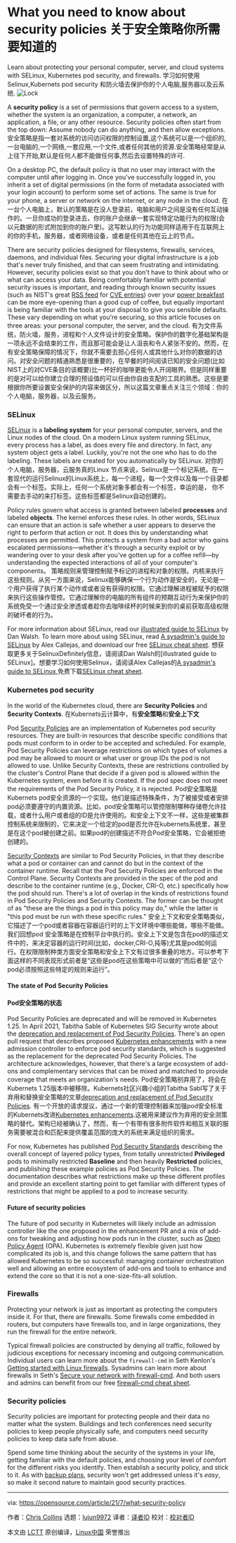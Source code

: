 [#]: subject: (What you need to know about security policies)
[#]: via: (https://opensource.com/article/21/7/what-security-policy)
[#]: author: (Chris Collins https://opensource.com/users/clcollins)
[#]: collector: (lujun9972)
[#]: translator: (FelixYFZ )
[#]: reviewer: ( )
[#]: publisher: ( )
[#]: url: ( )
What you need to know about security policies
关于安全策略你所需要知道的
======
Learn about protecting your personal computer, server, and cloud systems
with SELinux, Kubernetes pod security, and firewalls.
学习如何使用Selinux,Kubernets pod security 和防火墙去保护你的个人电脑,服务器以及云系统.
![Lock][1]

A **security policy** is a set of permissions that govern access to a system, whether the system is an organization, a computer, a network, an application, a file, or any other resource. Security policies often start from the top down: Assume nobody can do anything, and then allow exceptions.
安全策略是指一套对系统的访问访问权限的控制设置,这个系统可以是一个组织的,一台电脑的,一个网络,一套应用,一个文件,或者任何其他的资源.安全策略经常是从上往下开始,默认是任何人都不能做任何事,然后去设置特殊的许可.

On a desktop PC, the default policy is that no user may interact with the computer until after logging in. Once you've successfully logged in, you inherit a set of digital permissions (in the form of metadata associated with your login account) to perform some set of actions. The same is true for your phone, a server or network on the internet, or any node in the cloud.
在一台个人电脑上，默认的策略是在没人登录前，电脑和用户之间是没有任何互动操作的。一旦你成功的登录进去，你的账户会继承一套实现特定功能行为的权限(会以元数据的形式附加到你的账户里)。这写默认的行为功能同样适用于在互联网上的你的手机，服务器，或者网络设备，或者是任何其他在云上的节点。

There are security policies designed for filesystems, firewalls, services, daemons, and individual files. Securing your digital infrastructure is a job that's never truly finished, and that can seem frustrating and intimidating. However, security policies exist so that you don't have to think about who or what can access your data. Being comfortably familiar with potential security issues is important, and reading through known security issues (such as NIST's great [RSS feed][2] for [CVE entries][3]) over your [power breakfast][4] can be more eye-opening than a good cup of coffee, but equally important is being familiar with the tools at your disposal to give you sensible defaults. These vary depending on what you're securing, so this article focuses on three areas: your personal computer, the server, and the cloud.
有为文件系统，防火墙，服务，进程和个人文件设计的安全策略。保护你的数字化基础架构是一项永远不会结束的工作，而且那可能会是让人沮丧和令人紧张不安的。然而，在有安全策略保障的情况下，你就不需要去担心任何人或其他什么对你的数据的访问。对安全问题的精通熟悉是很重要的，在早餐的时间阅读已知的安全问题(比如NIST上的对CVE条目的该概要)比一杯好的咖啡更能令人开阔眼界。但是同样重要的是对可以给你建立合理的预设值的可以任由你自由支配的工具的熟悉。这些是要根据你所要设置安全保护的内容来做区分，所以这篇文章重点关注三个领域：你的个人电脑，服务器，以及云服务。
### SELinux

[SELinux][5] is a **labeling system** for your personal computer, servers, and the Linux nodes of the cloud. On a modern Linux system running SELinux, every process has a label, as does every file and directory. In fact, any system object gets a label. Luckily, you're not the one who has to do the labeling. These labels are created for you automatically by SELinux.
对你的个人电脑，服务器，云服务真的Linux 节点来说，Selinux是一个标记系统。在一套现代的运行Selinux的Linux系统上，每一个进程，每一个文件以及每一个目录都会有一个标签。实际上，任何一个系统对象多都会有一个标签，幸运的是， 你不需要去手动的来打标签。这些标签都是Selinux自动创建的。

Policy rules govern what access is granted between labeled **processes** and labeled **objects**. The kernel enforces these rules. In other words, SELinux can ensure that an action is safe whether a user appears to deserve the right to perform that action or not. It does this by understanding what processes are permitted. This protects a system from a bad actor who gains escalated permissions—whether it's through a security exploit or by wandering over to your desk after you've gotten up for a coffee refill—by understanding the expected interactions of all of your computer's components。
策略规则来管理控制赋予标记的进程和对象的权限。内核来执行这些规则。从另一方面来说，Selinux能够确保一个行为动作是安全的，无论是一个用户获得了执行某个动作或或者没有获得的权限。它通过理解进程被赋予的权限来执行这些操作管控。它通过理解你的电脑的所有组件的预期互动行为来保护你的系统免受一个通过安全渗透或者趁你去咖啡续杯的时候来到你的桌前获取高级权限的破坏者的行为。

For more information about SELinux, read our [illustrated guide to SELinux][6] by Dan Walsh. To learn more about using SELinux, read [A sysadmin's guide to SELinux][7] by Alex Callejas, and download our free [SELinux cheat sheet][8].
想获取更多关于SelinuxDefinitely信息，请阅读Dan Walsh的[illustrated guide to SELinux]。想要学习如何使用Selinux，请阅读Alex Callejas的[A sysadmin's guide to SELinux][7],免费下载[SELinux cheat sheet][8].

### Kubernetes pod security

In the world of the Kubernetes cloud, there are **Security Policies** and **Security Contexts**.
在Kubernets云计算中，有**安全策略**和**安全上下文**

Pod [Security Policies][9] are an implementation of Kubernetes pod security resources. They are built-in resources that describe specific conditions that pods must conform to in order to be accepted and scheduled. For example, Pod Security Policies can leverage restrictions on which types of volumes a pod may be allowed to mount or what user or group IDs the pod is not allowed to use. Unlike Security Contexts, these are restrictions controlled by the cluster's Control Plane that decide if a given pod is allowed within the Kubernetes system, even before it is created. If the pod spec does not meet the requirements of the Pod Security Policy, it is rejected.
Pod安全策略是Kubernets pod安全资源的一个实现。他们是描述特殊条件，为了被接受或者安排pod必须要遵守的内置资源。比如，pod安全策略可以管控限制哪种存储卷允许挂载，或者什么用户或者组的ID是允许使用的。和安全上下文不一样，这些是被集群控制系统来限制的，它来决定一个给定的pod是否允许在kubernets系统里，甚至是在这个pod被创建之前。如果pod的创建描述不符合Pod安全策略，它会被拒绝创建的。

[Security Contexts][10] are similar to Pod Security Policies, in that they describe what a pod or container can and cannot do but in the context of the container runtime. Recall that the Pod Security Policies are enforced in the Control Plane. Security Contexts are provided in the spec of the pod and describe to the container runtime (e.g., Docker, CRI-O, etc.) specifically how the pod should run. There's a lot of overlap in the kinds of restrictions found in Pod Security Policies and Security Contexts. The former can be thought of as "these are the things a pod in this policy may do," while the latter is "this pod must be run with these specific rules."
安全上下文和安全策略类似，它描述了一个pod或者容器在容器运行时的上下文环境中哪些能做，哪些不能做。我们回想pod 安全策略是在控制平台中执行的。安全上下文是包含在pod的描述文件中的，来决定容器的运行时间(比如，docker,CRI-O,扽等)尤其是pod如何运行。在权限限制种类方面安全策略和安全上下文有过很多重叠的地方。可以参考下面这样的不同表现形式前者是“这些是pod在这些策略中可以做的”而后者是“这个pod必须按照这些特定的规则来运行”。

#### The state of Pod Security Policies
#### Pod安全策略的状态

Pod Security Policies are deprecated and will be removed in Kubernetes 1.25. In April 2021, Tabitha Sable of Kubernetes SIG Security wrote about the [deprecation and replacement of Pod Security Policies][11]. There's an open pull request that describes proposed [Kubernetes enhancements][12] with a new admission controller to enforce pod security standards, which is suggested as the replacement for the deprecated Pod Security Policies. The architecture acknowledges, however, that there's a large ecosystem of add-ons and complementary services that can be mixed and matched to provide coverage that meets an organization's needs.
Pod安全策略别弃用了，将会在Kubernets 1.25版本中被移除。Kubernets社区兴趣小组的Tabitha Sabl写了关于弃用和替换安全策略的文章[deprecation and replacement of Pod Security Policies][11]. 有一个开放的请求提议，通过一个新的管理控制器来加强pod安全标准的Kubernets改进[Kubernetes enhancements][12].这被用来建议作为弃用的安全测策略的替代。架构已经被确认了，然而，有一个有带有很多附件软件和相互关联的服务需要被混合和匹配来提供覆盖范围的庞大的系统来满足组织的需求。

For now, Kubernetes has published [Pod Security Standards][13] describing the overall concept of layered policy types, from totally unrestricted **Privileged** pods to minimally restricted **Baseline** and then heavily **Restricted** policies, and publishing these example policies as Pod Security Policies. The documentation describes what restrictions make up these different profiles and provide an excellent starting point to get familiar with different types of restrictions that might be applied to a pod to increase security.

#### Future of security policies

The future of pod security in Kubernetes will likely include an admission controller like the one proposed in the enhancement PR and a mix of add-ons for tweaking and adjusting how pods run in the cluster, such as [Open Policy Agent][14] (OPA). Kubernetes is extremely flexible given just how complicated its job is, and this change follows the same pattern that has allowed Kubernetes to be so successful: managing container orchestration well and allowing an entire ecosystem of add-ons and tools to enhance and extend the core so that it is not a one-size-fits-all solution.

### Firewalls

Protecting your network is just as important as protecting the computers inside it. For that, there are firewalls. Some firewalls come embedded in routers, but computers have firewalls too, and in large organizations, they run the firewall for the entire network.

Typical firewall policies are constructed by denying all traffic, followed by judicious exceptions for necessary incoming and outgoing communication. Individual users can learn more about the `firewall-cmd` in Seth Kenlon's [Getting started with Linux firewalls][15]. Sysadmins can learn more about firewalls in Seth's [Secure your network with firewall-cmd][16]. And both users and admins can benefit from our free [firewall-cmd cheat sheet][17].

### Security policies

Security policies are important for protecting people and their data no matter what the system. Buildings and tech conferences need security policies to keep people physically safe, and computers need security policies to keep data safe from abuse.

Spend some time thinking about the security of the systems in your life, getting familiar with the default policies, and choosing your level of comfort for the different risks you identify. Then establish a security policy, and stick to it. As with [backup plans][18], security won't get addressed unless it's _easy_, so make it second nature to maintain good security practices.

--------------------------------------------------------------------------------

via: https://opensource.com/article/21/7/what-security-policy

作者：[Chris Collins][a]
选题：[lujun9972][b]
译者：[译者ID](https://github.com/译者ID)
校对：[校对者ID](https://github.com/校对者ID)

本文由 [LCTT](https://github.com/LCTT/TranslateProject) 原创编译，[Linux中国](https://linux.cn/) 荣誉推出

[a]: https://opensource.com/users/clcollins
[b]: https://github.com/lujun9972
[1]: https://opensource.com/sites/default/files/styles/image-full-size/public/lead-images/security-lock-password.jpg?itok=KJMdkKum (Lock)
[2]: https://nvd.nist.gov/feeds/xml/cve/misc/nvd-rss-analyzed.xml
[3]: https://nvd.nist.gov/vuln/data-feeds#APIS
[4]: https://opensource.com/article/21/6/breakfast
[5]: https://en.wikipedia.org/wiki/Security-Enhanced_Linux
[6]: https://opensource.com/business/13/11/selinux-policy-guide
[7]: https://opensource.com/article/18/7/sysadmin-guide-selinux
[8]: https://opensource.com/downloads/cheat-sheet-selinux
[9]: https://kubernetes.io/docs/concepts/policy/pod-security-policy/
[10]: https://kubernetes.io/docs/tasks/configure-pod-container/security-context/
[11]: https://kubernetes.io/blog/2021/04/06/podsecuritypolicy-deprecation-past-present-and-future/
[12]: https://github.com/kubernetes/enhancements/issues/2579
[13]: https://kubernetes.io/docs/concepts/security/pod-security-standards/
[14]: https://www.openpolicyagent.org/
[15]: https://opensource.com/article/20/2/firewall-cheat-sheet
[16]: https://www.redhat.com/sysadmin/secure-linux-network-firewall-cmd
[17]: https://opensource.com/downloads/firewall-cheat-sheet
[18]: https://opensource.com/article/19/3/backup-solutions
